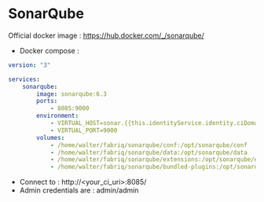 SonarQube
============

Official docker image : https://hub.docker.com/_/sonarqube/


* Docker compose :

```yml
version: "3"

services:
    sonarqube:
        image: sonarqube:6.3
        ports:
            - 8085:9000
        environment:
            - VIRTUAL_HOST=sonar.{{this.identityService.identity.ciDomain}}
            - VIRTUAL_PORT=9000  
        volumes:
            - /home/walter/fabriq/sonarqube/conf:/opt/sonarqube/conf
            - /home/walter/fabriq/sonarqube/data:/opt/sonarqube/data
            - /home/walter/fabriq/sonarqube/extensions:/opt/sonarqube/extensions
            - /home/walter/fabriq/sonarqube/bundled-plugins:/opt/sonarqube/lib/bundled-plugins

```

* Connect to : http://<your_ci_uri>:8085/
* Admin credentials are : admin/admin
